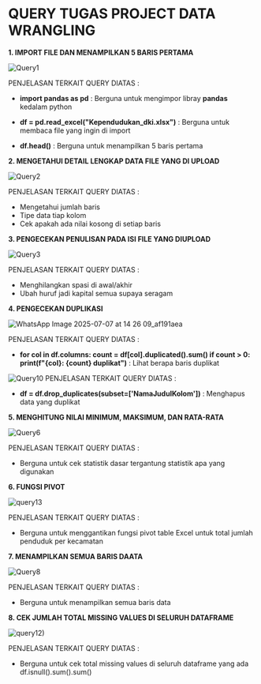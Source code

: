 # QUERY TUGAS PROJECT DATA WRANGLING
**1. IMPORT FILE DAN MENAMPILKAN 5 BARIS PERTAMA**

![Query1](https://github.com/user-attachments/assets/7d5b5e1a-3835-4436-a69f-20ce4d4467de)

PENJELASAN TERKAIT QUERY DIATAS :
- **import pandas as pd** : Berguna untuk mengimpor libray **pandas** kedalam python

- **df = pd.read_excel("Kependudukan_dki.xlsx")** : Berguna untuk membaca file yang ingin di import

- **df.head()** : Berguna untuk menampilkan 5 baris pertama

**2. MENGETAHUI DETAIL LENGKAP DATA FILE YANG DI UPLOAD**

![Query2](https://github.com/user-attachments/assets/384e0891-d458-4bb7-90af-acaddd63b51b)

PENJELASAN TERKAIT QUERY DIATAS :
- Mengetahui jumlah baris
- Tipe data tiap kolom
- Cek apakah ada nilai kosong di setiap baris

**3. PENGECEKAN PENULISAN PADA ISI FILE YANG DIUPLOAD**

![Query3](https://github.com/user-attachments/assets/2d0789d8-fcfe-4e70-a017-17cee67fddd6)

PENJELASAN TERKAIT QUERY DIATAS :
- Menghilangkan spasi di awal/akhir
- Ubah huruf jadi kapital semua supaya seragam

**4. PENGECEKAN DUPLIKASI**

![WhatsApp Image 2025-07-07 at 14 26 09_af191aea](https://github.com/user-attachments/assets/141e7eb7-0f9d-4436-82a4-5aa466b2a728)

PENJELASAN TERKAIT QUERY DIATAS :
- **for col in df.columns:
    count = df[col].duplicated().sum()
    if count > 0:
        print(f"{col}: {count} duplikat")** : Lihat berapa baris duplikat

![Query10](https://github.com/user-attachments/assets/579083d3-400d-4fc3-9c10-88863dbf69fd)
PENJELASAN TERKAIT QUERY DIATAS :
- **df = df.drop_duplicates(subset=['NamaJudulKolom'])** : Menghapus data yang duplikat

**5. MENGHITUNG NILAI MINIMUM, MAKSIMUM, DAN RATA-RATA**

![Query6](https://github.com/user-attachments/assets/ef9a6b48-04d7-407b-9ab2-b2a72193341e)

PENJELASAN TERKAIT QUERY DIATAS :
- Berguna untuk cek statistik dasar tergantung statistik apa yang digunakan

**6. FUNGSI PIVOT**

![query13](https://github.com/user-attachments/assets/3e60d518-2354-4a84-96f5-596a3e7727c7)

PENJELASAN TERKAIT QUERY DIATAS :
- Berguna untuk menggantikan fungsi pivot table Excel untuk total jumlah penduduk per kecamatan

**7. MENAMPILKAN SEMUA BARIS DAATA**

![Query8](https://github.com/user-attachments/assets/d415d2fe-5dcd-4d6e-9cba-325718cf3b69)

PENJELASAN TERKAIT QUERY DIATAS :
- Berguna untuk menampilkan semua baris data

**8. CEK JUMLAH TOTAL MISSING VALUES DI SELURUH DATAFRAME**

![query12)](https://github.com/user-attachments/assets/7791fd32-3705-4aef-8f20-b56420d35011)

PENJELASAN TERKAIT QUERY DIATAS :
- Berguna untuk cek total missing values di seluruh dataframe yang ada
df.isnull().sum().sum()



